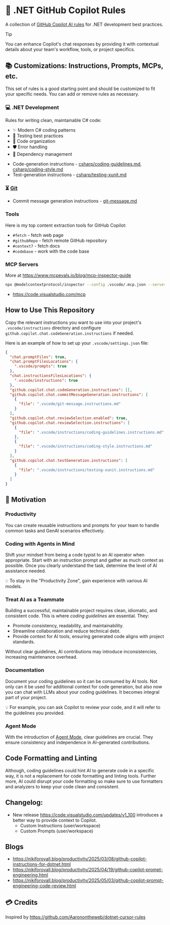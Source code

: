 # 🤖 .NET GitHub Copilot Rules

A collection of [GitHub Copilot AI rules](https://code.visualstudio.com/docs/copilot/copilot-customization) for .NET development best practices.

> [!TIP]
> You can enhance Copilot's chat responses by providing it with contextual details about your team's workflow, tools, or project specifics.

## 📚 Customizations: Instructions, Prompts, MCPs, etc.

This set of rules is a good starting point and should be customized to fit your specific needs. You can add or remove rules as necessary.

### 💻 .NET Development

Rules for writing clean, maintainable C# code:
- ✨ Modern C# coding patterns
- 🧪 Testing best practices
- 📁 Code organization
- 🛡️ Error handling
- 🔌 Dependency management

* Code-generation instructions - [csharp/coding-guidelines.md](.vscode/instructions/coding-guidelines.instructions.md), [csharp/coding-style.md](.vscode/instructions/coding-style.instructions.md)
* Test-generation instructions -  [csharp/testing-xunit.md](.vscode/instructions/testing-xunit.instructions.md)

### ⏳ [Git](.vscode/git-message.instructions.md)

* Commit message generation instructions - [git-message.md](.vscode/git-message.instructions.md)

### Tools

Here is my top content extraction tools for GitHub Copilot:

* `#fetch` - fetch web page
* `#githubRepo` - fetch remote GitHub repository
* `#context7` - fetch docs
* `#codebase` - work with the code base

### MCP Servers

More at <https://www.mcpevals.io/blog/mcp-inspector-guide>

```bash
npx @modelcontextprotocol/inspector --config .vscode/.mcp.json --server microsoft.docs.mcp
```

* https://code.visualstudio.com/mcp

## How to Use This Repository

Copy the relevant instructions you want to use into your project's `.vscode/instructions` directory and configure `github.copilot.chat.codeGeneration.instructions` if needed.

Here is an example of how to set up your `.vscode/settings.json` file:

```json
{
  "chat.promptFiles": true,
  "chat.promptFilesLocations": {
    ".vscode/prompts": true
  },
  "chat.instructionsFilesLocations": {
    ".vscode/instructions": true
  },
  "github.copilot.chat.codeGeneration.instructions": [],
  "github.copilot.chat.commitMessageGeneration.instructions": [
    {
      "file": ".vscode/git-message.instructions.md"
    }
  ],
  "github.copilot.chat.reviewSelection.enabled": true,
  "github.copilot.chat.reviewSelection.instructions": [
    {
      "file": ".vscode/instructions/coding-guidelines.instructions.md"
    },
    {
      "file": ".vscode/instructions/coding-style.instructions.md"
    }
  ],
  "github.copilot.chat.testGeneration.instructions": [
    {
      "file": ".vscode/instructions/testing-xunit.instructions.md"
    }
  ]
}
```

## 🚀 Motivation

### Productivity

You can create reusable instructions and prompts for your team to handle common tasks and GenAI scenarios effectively.

### Coding with Agents in Mind

Shift your mindset from being a code typist to an AI operator when appropriate. Start with an instruction prompt and gather as much context as possible. Once you clearly understand the task, determine the level of AI assistance needed.

💡 To stay in the "Productivity Zone", gain experience with various AI models.

### Treat AI as a Teammate

Building a successful, maintainable project requires clean, idiomatic, and consistent code. This is where *coding guidelines* are essential. They:
- Promote consistency, readability, and maintainability.
- Streamline collaboration and reduce technical debt.
- Provide context for AI tools, ensuring generated code aligns with project standards.

Without clear guidelines, AI contributions may introduce inconsistencies, increasing maintenance overhead.

### Documentation

Document your coding guidelines so it can be consumed by AI tools. Not only can it be used for additional context for code generation, but also now you can chat with LLMs about your coding guidelines. It becomes integral part of your project.

💡 For example, you can ask Copilot to review your code, and it will refer to the guidelines you provided.

### Agent Mode

With the introduction of [Agent Mode](https://code.visualstudio.com/blogs/2025/02/24/introducing-copilot-agent-mode), clear guidelines are crucial. They ensure consistency and independence in AI-generated contributions.

## Code Formatting and Linting

Although, coding guidelines could hint AI to generate code in a specific way, it is not a replacement for code formatting and linting tools. Further more, AI could disrupt your code formatting so make sure to use formatters and analyzers to keep your code clean and consistent.

## Changelog:

* New release <https://code.visualstudio.com/updates/v1_100> introduces a better way to provide context to Copilot. 
  * Custom Instructions (user/workspace)
  * Custom Prompts (user/workspace)

## Blogs

* https://nikiforovall.blog/productivity/2025/03/08/github-copilot-instructions-for-dotnet.html
* https://nikiforovall.blog/productivity/2025/04/19/github-copilot-prompt-engineering.html
* https://nikiforovall.blog/productivity/2025/05/03/github-copilot-prompt-engineering-code-review.html

## 💳 Credits

Inspired by <https://github.com/Aaronontheweb/dotnet-cursor-rules>
